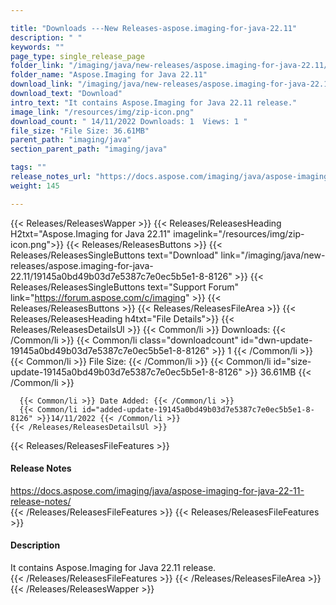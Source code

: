 ```yaml
---

title: "Downloads ---New Releases-aspose.imaging-for-java-22.11"
description: " "
keywords: ""
page_type: single_release_page
folder_link: "/imaging/java/new-releases/aspose.imaging-for-java-22.11/"
folder_name: "Aspose.Imaging for Java 22.11"
download_link: "/imaging/java/new-releases/aspose.imaging-for-java-22.11/19145a0bd49b03d7e5387c7e0ec5b5e1-8-8126"
download_text: "Download"
intro_text: "It contains Aspose.Imaging for Java 22.11 release."
image_link: "/resources/img/zip-icon.png"
download_count: " 14/11/2022 Downloads: 1  Views: 1 "
file_size: "File Size: 36.61MB"
parent_path: "imaging/java"
section_parent_path: "imaging/java"

tags: ""
release_notes_url: "https://docs.aspose.com/imaging/java/aspose-imaging-for-java-22-11-release-notes/"
weight: 145

---
```


{{< Releases/ReleasesWapper >}}
  {{< Releases/ReleasesHeading H2txt="Aspose.Imaging for Java 22.11" imagelink="/resources/img/zip-icon.png">}}
  {{< Releases/ReleasesButtons >}}
    {{< Releases/ReleasesSingleButtons text="Download" link="/imaging/java/new-releases/aspose.imaging-for-java-22.11/19145a0bd49b03d7e5387c7e0ec5b5e1-8-8126" >}}
    {{< Releases/ReleasesSingleButtons text="Support Forum" link="https://forum.aspose.com/c/imaging" >}}
  {{< Releases/ReleasesButtons >}}
  {{< Releases/ReleasesFileArea >}}
    {{< Releases/ReleasesHeading h4txt="File Details">}}
    {{< Releases/ReleasesDetailsUl >}}
      {{< Common/li >}} Downloads: {{< /Common/li >}}
      {{< Common/li class="downloadcount" id="dwn-update-19145a0bd49b03d7e5387c7e0ec5b5e1-8-8126" >}} 1 {{< /Common/li >}}
      {{< Common/li >}} File Size: {{< /Common/li >}}
      {{< Common/li id="size-update-19145a0bd49b03d7e5387c7e0ec5b5e1-8-8126" >}} 36.61MB {{< /Common/li >}}

      {{< Common/li >}} Date Added: {{< /Common/li >}}
      {{< Common/li id="added-update-19145a0bd49b03d7e5387c7e0ec5b5e1-8-8126" >}}14/11/2022 {{< /Common/li >}}
    {{< /Releases/ReleasesDetailsUl >}}

  {{< Releases/ReleasesFileFeatures >}}
      <h4>Release Notes</h4><div><a href='https://docs.aspose.com/imaging/java/aspose-imaging-for-java-22-11-release-notes/'>https://docs.aspose.com/imaging/java/aspose-imaging-for-java-22-11-release-notes/</a></div>
  {{< /Releases/ReleasesFileFeatures >}}
  {{< Releases/ReleasesFileFeatures >}}
      <h4>Description</h4><div class="HTMLDescription">It contains Aspose.Imaging for Java 22.11 release.</div>
  {{< /Releases/ReleasesFileFeatures >}}
 {{< /Releases/ReleasesFileArea >}}
{{< /Releases/ReleasesWapper >}}


